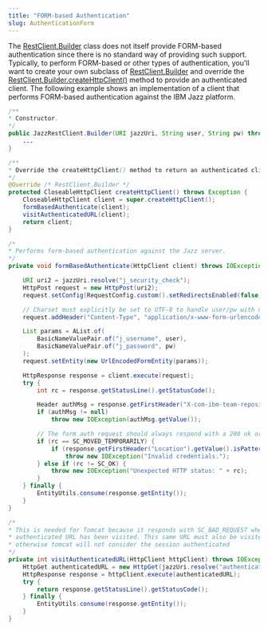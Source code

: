 ```yaml
---
title: "FORM-based Authentication"
slug: AuthenticationForm
---
```


The <a href="/site/apidocs/org/apache/juneau/rest/client/RestClient.Builder.html" target="_blank">RestClient.Builder</a> class does not itself
provide FORM-based authentication since there is no standard way of providing such support.
Typically, to perform FORM-based or other types of authentication, you'll want to create your own subclass of <a href="/site/apidocs/org/apache/juneau/rest/client/RestClient.Builder.html" target="_blank">RestClient.Builder</a> and override the <a href="/site/apidocs/org/apache/juneau/rest/client/RestClient.Builder.html#createHttpClient()" target="_blank">RestClient.Builder.createHttpClient()</a> method to provide an authenticated client.
The following example shows an implementation of a client that performs FORM-based authentication against the IBM Jazz
platform.

```java
/**
* Constructor.
*/
public JazzRestClient.Builder(URI jazzUri, String user, String pw) throws IOException {
    ...
}

/**
* Override the createHttpClient() method to return an authenticated client.
*/
@Override /* RestClient.Builder */
protected CloseableHttpClient createHttpClient() throws Exception {
    CloseableHttpClient client = super.createHttpClient();
    formBasedAuthenticate(client);
    visitAuthenticatedURL(client);
    return client;
}

/*
* Performs form-based authentication against the Jazz server.
*/
private void formBasedAuthenticate(HttpClient client) throws IOException {

    URI uri2 = jazzUri.resolve("j_security_check");
    HttpPost request = new HttpPost(uri2);
    request.setConfig(RequestConfig.custom().setRedirectsEnabled(false).build());

    // Charset must explicitly be set to UTF-8 to handle user/pw with non-ascii characters.
    request.addHeader("Content-Type", "application/x-www-form-urlencoded; charset=utf-8");

    List params = AList.of(
        BasicNameValuePair.of("j_username", user),
        BasicNameValuePair.of("j_password", pw)
    );
    request.setEntity(new UrlEncodedFormEntity(params));

    HttpResponse response = client.execute(request);
    try {
        int rc = response.getStatusLine().getStatusCode();

        Header authMsg = response.getFirstHeader("X-com-ibm-team-repository-web-auth-msg");
        if (authMsg != null)
            throw new IOException(authMsg.getValue());

        // The form auth request should always respond with a 200 ok or 302 redirect code
        if (rc == SC_MOVED_TEMPORARILY) {
            if (response.getFirstHeader("Location").getValue().isPattern("^.*/auth/authfailed.*$"))
                throw new IOException("Invalid credentials.");
        } else if (rc != SC_OK) {
            throw new IOException("Unexpected HTTP status: " + rc);
        }
    } finally {
        EntityUtils.consume(response.getEntity());
    }
}

/*
* This is needed for Tomcat because it responds with SC_BAD_REQUEST when the j_security_check URL is visited before an
* authenticated URL has been visited. This same URL must also be visited after authenticating with j_security_check
* otherwise tomcat will not consider the session authenticated
*/
private int visitAuthenticatedURL(HttpClient httpClient) throws IOException {
    HttpGet authenticatedURL = new HttpGet(jazzUri.resolve("authenticated/identity"));
    HttpResponse response = httpClient.execute(authenticatedURL);
    try {
        return response.getStatusLine().getStatusCode();
    } finally {
        EntityUtils.consume(response.getEntity());
    }
}
```
